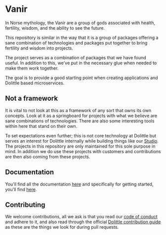 # Vanir

In Norse mythology, the Vanir are a group of gods associated with health, fertility, wisdom, and the ability to see the future.

This repository is similar in the way that it is a group of packages offering a sane combination of technologies and packages
put together to bring fertility and wisdom into projects.

The project serves as a combination of packages that we have found useful. In addition to this, we've put in the necessary
glue when needed to make them work together.

The goal is to provide a good starting point when creating applications and Dolittle based microservices.

## Not a framework

It is vital to not look at this as a framework of any sort that owns its own concepts. Look at it as a springboard for
projects with what we believe are sane combinations of technologies. There are also some interesting tools within here
that stand on their own.

To set expectations even further; this is not core technology at Dolittle but serves an interest for Dolittle internally
while building things like our [Studio](https://github.com/dolittle/studio). The projects in this repository are only maintained
for this sole purpose in mind. In addition we do use these projects with customers and contributions are then also coming from these
projects.

## Documentation

You'll find all the documentation [here](./Documentation/README.md) and specifically for getting started, you'll find [here](./Documentation/getting-started.md).

## Contributing

We welcome contributions, all we ask is that you read our [code of conduct](./CODE_OF_CONDUCT.md) and adhere to it, and
also read through the official [Dolittle contribution guide](https://dolittle.io/docs/contributing/) as these are the
things we look for during pull requests.
